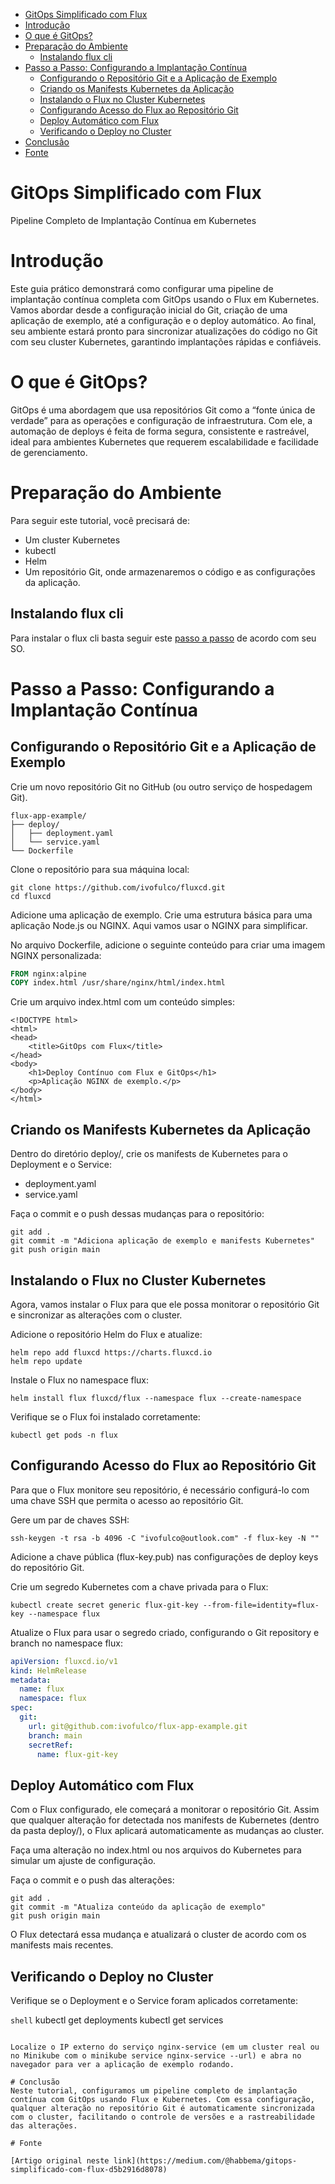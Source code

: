 - [GitOps Simplificado com Flux](#gitops-simplificado-com-flux)
- [Introdução](#introdução)
- [O que é GitOps?](#o-que-é-gitops)
- [Preparação do Ambiente](#preparação-do-ambiente)
  - [Instalando flux cli](#instalando-flux-cli)
- [Passo a Passo: Configurando a Implantação Contínua](#passo-a-passo-configurando-a-implantação-contínua)
  - [Configurando o Repositório Git e a Aplicação de Exemplo](#configurando-o-repositório-git-e-a-aplicação-de-exemplo)
  - [Criando os Manifests Kubernetes da Aplicação](#criando-os-manifests-kubernetes-da-aplicação)
  - [Instalando o Flux no Cluster Kubernetes](#instalando-o-flux-no-cluster-kubernetes)
  - [Configurando Acesso do Flux ao Repositório Git](#configurando-acesso-do-flux-ao-repositório-git)
  - [Deploy Automático com Flux](#deploy-automático-com-flux)
  - [Verificando o Deploy no Cluster](#verificando-o-deploy-no-cluster)
- [Conclusão](#conclusão)
- [Fonte](#fonte)

# GitOps Simplificado com Flux

Pipeline Completo de Implantação Contínua em Kubernetes

# Introdução
Este guia prático demonstrará como configurar uma pipeline de implantação contínua completa com GitOps usando o Flux em Kubernetes. Vamos abordar desde a configuração inicial do Git, criação de uma aplicação de exemplo, até a configuração e o deploy automático. Ao final, seu ambiente estará pronto para sincronizar atualizações do código no Git com seu cluster Kubernetes, garantindo implantações rápidas e confiáveis.

# O que é GitOps?
GitOps é uma abordagem que usa repositórios Git como a “fonte única de verdade” para as operações e configuração de infraestrutura. Com ele, a automação de deploys é feita de forma segura, consistente e rastreável, ideal para ambientes Kubernetes que requerem escalabilidade e facilidade de gerenciamento.

# Preparação do Ambiente
Para seguir este tutorial, você precisará de:

- Um cluster Kubernetes
- kubectl
- Helm
- Um repositório Git, onde armazenaremos o código e as configurações da aplicação.
  

## Instalando flux cli

Para instalar o flux cli basta seguir este [passo a passo](https://fluxcd.io/flux/cmd/) de acordo com seu SO.

# Passo a Passo: Configurando a Implantação Contínua

## Configurando o Repositório Git e a Aplicação de Exemplo

Crie um novo repositório Git no GitHub (ou outro serviço de hospedagem Git).

```
flux-app-example/
├── deploy/
│   ├── deployment.yaml
│   └── service.yaml
└── Dockerfile
```

Clone o repositório para sua máquina local:

```shell
git clone https://github.com/ivofulco/fluxcd.git 
cd fluxcd
```

Adicione uma aplicação de exemplo. Crie uma estrutura básica para uma aplicação Node.js ou NGINX. Aqui vamos usar o NGINX para simplificar.

No arquivo Dockerfile, adicione o seguinte conteúdo para criar uma imagem NGINX personalizada:

```Dockerfile
FROM nginx:alpine 
COPY index.html /usr/share/nginx/html/index.html
```

Crie um arquivo index.html com um conteúdo simples:

```HTML5
<!DOCTYPE html>
<html>
<head>
    <title>GitOps com Flux</title>
</head>
<body>
    <h1>Deploy Contínuo com Flux e GitOps</h1>
    <p>Aplicação NGINX de exemplo.</p>
</body>
</html>
```


## Criando os Manifests Kubernetes da Aplicação

Dentro do diretório deploy/, crie os manifests de Kubernetes para o Deployment e o Service:

- deployment.yaml
- service.yaml
  
Faça o commit e o push dessas mudanças para o repositório:

```shell
git add .
git commit -m "Adiciona aplicação de exemplo e manifests Kubernetes"
git push origin main
```

## Instalando o Flux no Cluster Kubernetes
Agora, vamos instalar o Flux para que ele possa monitorar o repositório Git e sincronizar as alterações com o cluster.

Adicione o repositório Helm do Flux e atualize:

```shell
helm repo add fluxcd https://charts.fluxcd.io
helm repo update
```

Instale o Flux no namespace flux:

```shell
helm install flux fluxcd/flux --namespace flux --create-namespace
```

Verifique se o Flux foi instalado corretamente:

```shell
kubectl get pods -n flux
```

## Configurando Acesso do Flux ao Repositório Git
Para que o Flux monitore seu repositório, é necessário configurá-lo com uma chave SSH que permita o acesso ao repositório Git.

Gere um par de chaves SSH:

```shell
ssh-keygen -t rsa -b 4096 -C "ivofulco@outlook.com" -f flux-key -N ""
```

Adicione a chave pública (flux-key.pub) nas configurações de deploy keys do repositório Git.

Crie um segredo Kubernetes com a chave privada para o Flux:

```shell
kubectl create secret generic flux-git-key --from-file=identity=flux-key --namespace flux
```

Atualize o Flux para usar o segredo criado, configurando o Git repository e branch no namespace flux:


```yaml
apiVersion: fluxcd.io/v1
kind: HelmRelease
metadata:
  name: flux
  namespace: flux
spec:
  git:
    url: git@github.com:ivofulco/flux-app-example.git
    branch: main
    secretRef:
      name: flux-git-key
```

## Deploy Automático com Flux
Com o Flux configurado, ele começará a monitorar o repositório Git. Assim que qualquer alteração for detectada nos manifests de Kubernetes (dentro da pasta deploy/), o Flux aplicará automaticamente as mudanças ao cluster.

Faça uma alteração no index.html ou nos arquivos do Kubernetes para simular um ajuste de configuração.

Faça o commit e o push das alterações:

```shell
git add .
git commit -m "Atualiza conteúdo da aplicação de exemplo"
git push origin main
```

O Flux detectará essa mudança e atualizará o cluster de acordo com os manifests mais recentes.

## Verificando o Deploy no Cluster
Verifique se o Deployment e o Service foram aplicados corretamente:

```shell```
kubectl get deployments kubectl get services
```

Localize o IP externo do serviço nginx-service (em um cluster real ou no Minikube com o minikube service nginx-service --url) e abra no navegador para ver a aplicação de exemplo rodando.

# Conclusão
Neste tutorial, configuramos um pipeline completo de implantação contínua com GitOps usando Flux e Kubernetes. Com essa configuração, qualquer alteração no repositório Git é automaticamente sincronizada com o cluster, facilitando o controle de versões e a rastreabilidade das alterações.

# Fonte

[Artigo original neste link](https://medium.com/@habbema/gitops-simplificado-com-flux-d5b2916d8078)